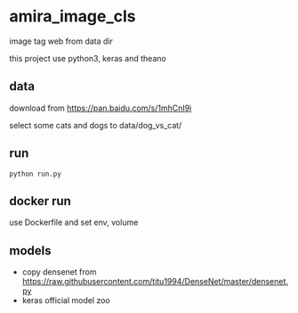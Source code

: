 # amira_image_cls

image tag web from data dir

this project use python3, keras and theano

## data

download from https://pan.baidu.com/s/1mhCnI9i

select some cats and dogs to data/dog_vs_cat/

## run

```
python run.py
```

## docker run

use Dockerfile and set env, volume

## models

* copy densenet from https://raw.githubusercontent.com/titu1994/DenseNet/master/densenet.py
* keras official model zoo
